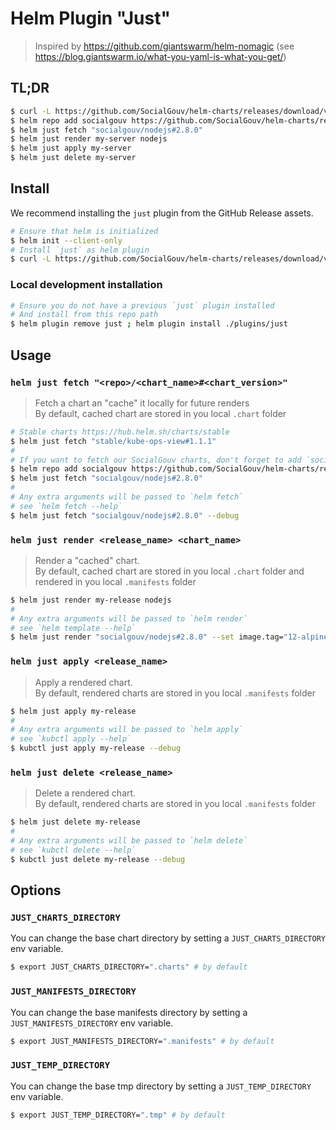 # Helm Plugin "Just"

> Inspired by https://github.com/giantswarm/helm-nomagic (see https://blog.giantswarm.io/what-you-yaml-is-what-you-get/)

## TL;DR

```sh
$ curl -L https://github.com/SocialGouv/helm-charts/releases/download/v2.8.0/helm-just-linux-2.8.0.tgz | tar -C $(helm home) -xzv
$ helm repo add socialgouv https://github.com/SocialGouv/helm-charts/releases/download/v2.8.0
$ helm just fetch "socialgouv/nodejs#2.8.0"
$ helm just render my-server nodejs
$ helm just apply my-server
$ helm just delete my-server
```

## Install

We recommend installing the `just` plugin from the GitHub Release assets.

```sh
# Ensure that helm is initialized
$ helm init --client-only
# Install `just` as helm plugin
$ curl -L https://github.com/SocialGouv/helm-charts/releases/download/v2.8.0/helm-just-linux-2.8.0.tgz | tar -C $(helm home) -xzv
```

### Local development installation

```sh
# Ensure you do not have a previous `just` plugin installed
# And install from this repo path
$ helm plugin remove just ; helm plugin install ./plugins/just
```

## Usage

### `helm just fetch "<repo>/<chart_name>#<chart_version>"`

> Fetch a chart an "cache" it locally for future renders  
> By default, cached chart are stored in you local `.chart` folder

```sh
# Stable charts https://hub.helm.sh/charts/stable
$ helm just fetch "stable/kube-ops-view#1.1.1"
#
# If you want to fetch our SocialGouv charts, don't forget to add `socialgouv` as helm repo
$ helm repo add socialgouv https://github.com/SocialGouv/helm-charts/releases/download/v2.8.0
$ helm just fetch "socialgouv/nodejs#2.8.0"
#
# Any extra arguments will be passed to `helm fetch`
# see `helm fetch --help`
$ helm just fetch "socialgouv/nodejs#2.8.0" --debug
```

### `helm just render <release_name> <chart_name>`

> Render a "cached" chart.  
> By default, cached chart are stored in you local `.chart` folder and rendered in you local `.manifests` folder

```sh
$ helm just render my-release nodejs
#
# Any extra arguments will be passed to `helm render`
# see `helm template --help`
$ helm just render "socialgouv/nodejs#2.8.0" --set image.tag="12-alpine"
```

### `helm just apply <release_name>`

> Apply a rendered chart.  
> By default, rendered charts are stored in you local `.manifests` folder

```sh
$ helm just apply my-release
#
# Any extra arguments will be passed to `helm apply`
# see `kubctl apply --help`
$ kubctl just apply my-release --debug
```

### `helm just delete <release_name>`

> Delete a rendered chart.  
> By default, rendered charts are stored in you local `.manifests` folder

```sh
$ helm just delete my-release
#
# Any extra arguments will be passed to `helm delete`
# see `kubctl delete --help`
$ kubctl just delete my-release --debug
```

## Options

### `JUST_CHARTS_DIRECTORY`

You can change the base chart directory by setting a `JUST_CHARTS_DIRECTORY` env variable.

```sh
$ export JUST_CHARTS_DIRECTORY=".charts" # by default
```

### `JUST_MANIFESTS_DIRECTORY`

You can change the base manifests directory by setting a `JUST_MANIFESTS_DIRECTORY` env variable.

```sh
$ export JUST_MANIFESTS_DIRECTORY=".manifests" # by default
```

### `JUST_TEMP_DIRECTORY`

You can change the base tmp directory by setting a `JUST_TEMP_DIRECTORY` env variable.

```sh
$ export JUST_TEMP_DIRECTORY=".tmp" # by default
```
